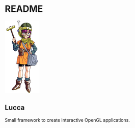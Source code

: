 # README #

![lucca](lucca.jpg)
## Lucca
Small framework to create interactive OpenGL applications.
